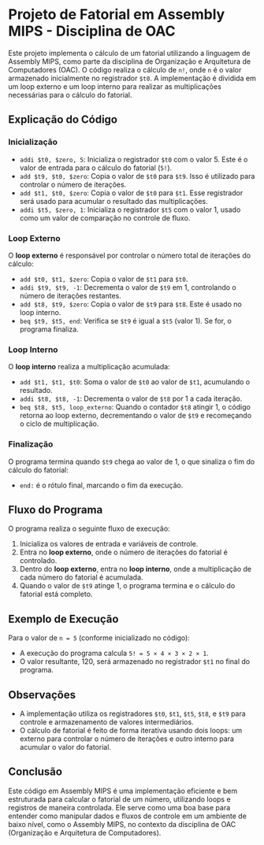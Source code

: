# Projeto de Fatorial em Assembly MIPS - Disciplina de OAC

Este projeto implementa o cálculo de um fatorial utilizando a linguagem de Assembly MIPS, como parte da disciplina de Organização e Arquitetura de Computadores (OAC). O código realiza o cálculo de `n!`, onde `n` é o valor armazenado inicialmente no registrador `$t0`. A implementação é dividida em um loop externo e um loop interno para realizar as multiplicações necessárias para o cálculo do fatorial.

## Explicação do Código

### Inicialização
- `addi $t0, $zero, 5`: Inicializa o registrador `$t0` com o valor 5. Este é o valor de entrada para o cálculo do fatorial (`5!`).
- `add $t9, $t0, $zero`: Copia o valor de `$t0` para `$t9`. Isso é utilizado para controlar o número de iterações.
- `add $t1, $t0, $zero`: Copia o valor de `$t0` para `$t1`. Esse registrador será usado para acumular o resultado das multiplicações.
- `addi $t5, $zero, 1`: Inicializa o registrador `$t5` com o valor 1, usado como um valor de comparação no controle de fluxo.

### Loop Externo
O **loop externo** é responsável por controlar o número total de iterações do cálculo:
- `add $t0, $t1, $zero`: Copia o valor de `$t1` para `$t0`.
- `addi $t9, $t9, -1`: Decrementa o valor de `$t9` em 1, controlando o número de iterações restantes.
- `add $t8, $t9, $zero`: Copia o valor de `$t9` para `$t8`. Este é usado no loop interno.
- `beq $t9, $t5, end`: Verifica se `$t9` é igual a `$t5` (valor 1). Se for, o programa finaliza.

### Loop Interno
O **loop interno** realiza a multiplicação acumulada:
- `add $t1, $t1, $t0`: Soma o valor de `$t0` ao valor de `$t1`, acumulando o resultado.
- `addi $t8, $t8, -1`: Decrementa o valor de `$t8` por 1 a cada iteração.
- `beq $t8, $t5, loop_externo`: Quando o contador `$t8` atingir 1, o código retorna ao loop externo, decrementando o valor de `$t9` e recomeçando o ciclo de multiplicação.

### Finalização
O programa termina quando `$t9` chega ao valor de 1, o que sinaliza o fim do cálculo do fatorial:
- `end:` é o rótulo final, marcando o fim da execução.

## Fluxo do Programa

O programa realiza o seguinte fluxo de execução:
1. Inicializa os valores de entrada e variáveis de controle.
2. Entra no **loop externo**, onde o número de iterações do fatorial é controlado.
3. Dentro do **loop externo**, entra no **loop interno**, onde a multiplicação de cada número do fatorial é acumulada.
4. Quando o valor de `$t9` atinge 1, o programa termina e o cálculo do fatorial está completo.

## Exemplo de Execução

Para o valor de `n = 5` (conforme inicializado no código):
- A execução do programa calcula `5! = 5 × 4 × 3 × 2 × 1`.
- O valor resultante, 120, será armazenado no registrador `$t1` no final do programa.

## Observações

- A implementação utiliza os registradores `$t0`, `$t1`, `$t5`, `$t8`, e `$t9` para controle e armazenamento de valores intermediários.
- O cálculo de fatorial é feito de forma iterativa usando dois loops: um externo para controlar o número de iterações e outro interno para acumular o valor do fatorial.

## Conclusão

Este código em Assembly MIPS é uma implementação eficiente e bem estruturada para calcular o fatorial de um número, utilizando loops e registros de maneira controlada. Ele serve como uma boa base para entender como manipular dados e fluxos de controle em um ambiente de baixo nível, como o Assembly MIPS, no contexto da disciplina de OAC (Organização e Arquitetura de Computadores).
